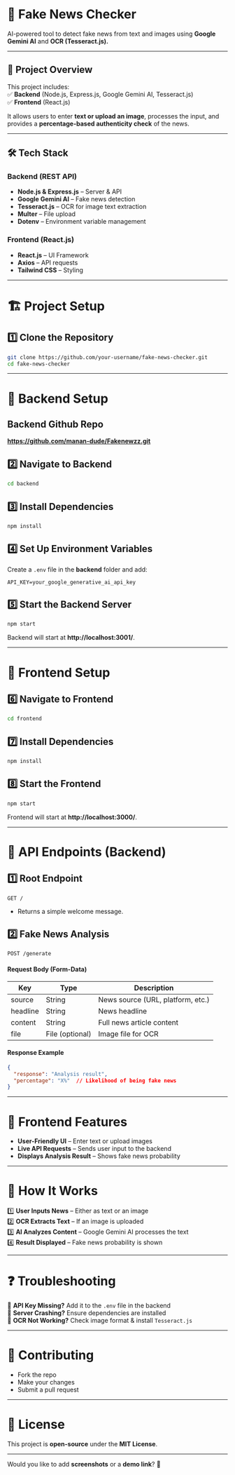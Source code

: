 # **📰 Fake News Checker**  
AI-powered tool to detect fake news from text and images using **Google Gemini AI** and **OCR (Tesseract.js).**  

---

## 🚀 **Project Overview**  
This project includes:  
✅ **Backend** (Node.js, Express.js, Google Gemini AI, Tesseract.js)  
✅ **Frontend** (React.js)  

It allows users to enter **text or upload an image**, processes the input, and provides a **percentage-based authenticity check** of the news.  

---

## 🛠️ **Tech Stack**  
### **Backend** (REST API)  
- **Node.js & Express.js** – Server & API  
- **Google Gemini AI** – Fake news detection  
- **Tesseract.js** – OCR for image text extraction  
- **Multer** – File upload  
- **Dotenv** – Environment variable management  

### **Frontend** (React.js)  
- **React.js** – UI Framework  
- **Axios** – API requests  
- **Tailwind CSS** – Styling  

---

# 🏗 **Project Setup**  

## **1️⃣ Clone the Repository**  
```bash
git clone https://github.com/your-username/fake-news-checker.git
cd fake-news-checker
```

---

# 📌 **Backend Setup**  

## **Backend Github Repo**
**https://github.com/manan-dude/Fakenewzz.git**


## **2️⃣ Navigate to Backend**  
```bash
cd backend
```

## **3️⃣ Install Dependencies**  
```bash
npm install
```

## **4️⃣ Set Up Environment Variables**  
Create a `.env` file in the **backend** folder and add:  
```
API_KEY=your_google_generative_ai_api_key
```

## **5️⃣ Start the Backend Server**  
```bash
npm start
```
Backend will start at **http://localhost:3001/**.  

---

# 🎨 **Frontend Setup**  

## **6️⃣ Navigate to Frontend**  
```bash
cd frontend
```

## **7️⃣ Install Dependencies**  
```bash
npm install
```

## **8️⃣ Start the Frontend**  
```bash
npm start
```
Frontend will start at **http://localhost:3000/**.  

---

# 📡 **API Endpoints (Backend)**  

## **1️⃣ Root Endpoint**  
```http
GET /
```
- Returns a simple welcome message.  

## **2️⃣ Fake News Analysis**  
```http
POST /generate
```
#### **Request Body (Form-Data)**
| Key      | Type     | Description |
|----------|---------|-------------|
| source   | String  | News source (URL, platform, etc.) |
| headline | String  | News headline |
| content  | String  | Full news article content |
| file     | File (optional) | Image file for OCR |

#### **Response Example**
```json
{
  "response": "Analysis result",
  "percentage": "X%"  // Likelihood of being fake news
}
```

---

# 🎨 **Frontend Features**  

- **User-Friendly UI** – Enter text or upload images  
- **Live API Requests** – Sends user input to the backend  
- **Displays Analysis Result** – Shows fake news probability  

---

# 🎯 **How It Works**  

1️⃣ **User Inputs News** – Either as text or an image  
2️⃣ **OCR Extracts Text** – If an image is uploaded  
3️⃣ **AI Analyzes Content** – Google Gemini AI processes the text  
4️⃣ **Result Displayed** – Fake news probability is shown  

---

# ❓ **Troubleshooting**  

🚨 **API Key Missing?** Add it to the `.env` file in the backend  
🚨 **Server Crashing?** Ensure dependencies are installed  
🚨 **OCR Not Working?** Check image format & install `Tesseract.js`  

---

# 🤝 **Contributing**  
- Fork the repo  
- Make your changes  
- Submit a pull request  

---

# 📜 **License**  
This project is **open-source** under the **MIT License**.  

---

Would you like to add **screenshots** or a **demo link**? 📸
